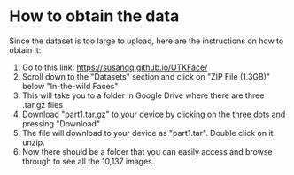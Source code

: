 # How to obtain the data

Since the dataset is too large to upload, here are the instructions on how to obtain it:

1. Go to this link: https://susanqq.github.io/UTKFace/
2. Scroll down to the "Datasets" section and click on "ZIP File (1.3GB)" below "In-the-wild Faces"
3. This will take you to a folder in Google Drive where there are three .tar.gz files
4. Download "part1.tar.gz" to your device by clicking on the three dots and pressing "Download"
5. The file will download to your device as "part1.tar". Double click on it unzip.
6. Now there should be a folder that you can easily access and browse through to see all the 10,137 images.
